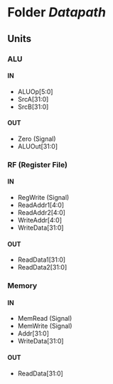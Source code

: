 # Folder *Datapath*

## Units

### ALU

#### IN

- ALUOp[5:0]
- SrcA[31:0]
- SrcB[31:0]

#### OUT

- Zero (Signal)
- ALUOut[31:0]

### RF (Register File)

#### IN

- RegWrite (Signal)
- ReadAddr1[4:0]
- ReadAddr2[4:0]
- WriteAddr[4:0]
- WriteData[31:0]

#### OUT

- ReadData1[31:0]
- ReadData2[31:0]

### Memory

#### IN

- MemRead (Signal)
- MemWrite (Signal)
- Addr[31:0]
- WriteData[31:0]

#### OUT

- ReadData[31:0]
